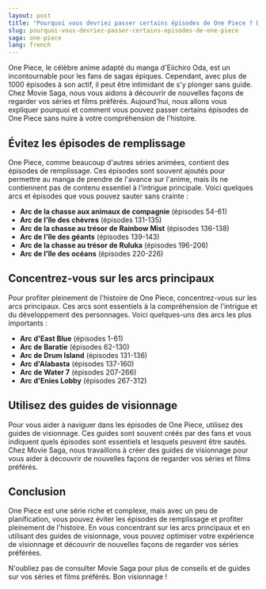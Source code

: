 ```yaml
---
layout: post
title: "Pourquoi vous devriez passer certains épisodes de One Piece ? Découvrez l'ordre de visionnage parfait sur Movie-Saga !"
slug: pourquoi-vous-devriez-passer-certains-episodes-de-one-piece
saga: one-piece
lang: french
---
```


One Piece, le célèbre anime adapté du manga d'Eiichiro Oda, est un incontournable pour les fans de sagas épiques. Cependant, avec plus de 1000 épisodes à son actif, il peut être intimidant de s'y plonger sans guide. Chez Movie Saga, nous vous aidons à découvrir de nouvelles façons de regarder vos séries et films préférés. Aujourd'hui, nous allons vous expliquer pourquoi et comment vous pouvez passer certains épisodes de One Piece sans nuire à votre compréhension de l'histoire.

## Évitez les épisodes de remplissage

One Piece, comme beaucoup d'autres séries animées, contient des épisodes de remplissage. Ces épisodes sont souvent ajoutés pour permettre au manga de prendre de l'avance sur l'anime, mais ils ne contiennent pas de contenu essentiel à l'intrigue principale. Voici quelques arcs et épisodes que vous pouvez sauter sans crainte :

- **Arc de la chasse aux animaux de compagnie** (épisodes 54-61)
- **Arc de l'île des chèvres** (épisodes 131-135)
- **Arc de la chasse au trésor de Rainbow Mist** (épisodes 136-138)
- **Arc de l'île des géants** (épisodes 139-143)
- **Arc de la chasse au trésor de Ruluka** (épisodes 196-206)
- **Arc de l'île des océans** (épisodes 220-226)

## Concentrez-vous sur les arcs principaux

Pour profiter pleinement de l'histoire de One Piece, concentrez-vous sur les arcs principaux. Ces arcs sont essentiels à la compréhension de l'intrigue et du développement des personnages. Voici quelques-uns des arcs les plus importants :

- **Arc d'East Blue** (épisodes 1-61)
- **Arc de Baratie** (épisodes 62-130)
- **Arc de Drum Island** (épisodes 131-136)
- **Arc d'Alabasta** (épisodes 137-160)
- **Arc de Water 7** (épisodes 207-266)
- **Arc d'Enies Lobby** (épisodes 267-312)

## Utilisez des guides de visionnage

Pour vous aider à naviguer dans les épisodes de One Piece, utilisez des guides de visionnage. Ces guides sont souvent créés par des fans et vous indiquent quels épisodes sont essentiels et lesquels peuvent être sautés. Chez Movie Saga, nous travaillons à créer des guides de visionnage pour vous aider à découvrir de nouvelles façons de regarder vos séries et films préférés.

## Conclusion

One Piece est une série riche et complexe, mais avec un peu de planification, vous pouvez éviter les épisodes de remplissage et profiter pleinement de l'histoire. En vous concentrant sur les arcs principaux et en utilisant des guides de visionnage, vous pouvez optimiser votre expérience de visionnage et découvrir de nouvelles façons de regarder vos séries préférées.

N'oubliez pas de consulter Movie Saga pour plus de conseils et de guides sur vos séries et films préférés. Bon visionnage !
